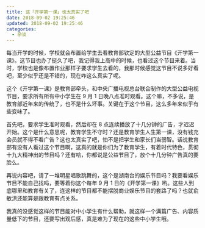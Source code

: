 ```yaml
---
title: 这「开学第一课」也太真实了吧
date: 2018-09-02 19:25:46
updated: 2018-09-02 19:25:46
categories:
  - 杂谈
---
```


每当开学的时候，学校就会布置给学生去看教育部钦定的大型公益节目《开学第一课》。这节目也办了挺久了吧，我记得我上高中的时候，也看过这个节目来着。当时，学校也是像布置作业那样子要求学生去看的，我那时候感觉这节目不说多好看吧，至少似乎还是不错的，现在咋这么真实了呢。

<!--more-->

这个《开学第一课》是教育部牵头，和中央广播电视总台联合制作的大型公益电视节目，要求所有所有中小学生在 9 月 1 日晚八点准时观看。这个嘛，不多说，是教育部近年来的传统了，也不是什么坏事。关键在于这个节目，这么多年来似乎有些变味了。

首先吧，要求学生准时观看，然后却在 8 点连续播放了十几分钟的广告，才迟迟开始。这个是什么意思呢，教育学生不守时？还是教育学生人生第一课，没有钱充会员就不得不看广告？这也太真实了吧，怕不是把学生和家长们当弱智。话说教育部有没有人看过这个节目啊，这真的就是你们为了教育学生，有着时代特色，贯彻十九大精神出的节目吗？还有哈，你都说是公益节目了，放个十几分钟广告真的要脸么。

再说内容吧，请了一堆明星唱歌跳舞的，这个是湖南台的娱乐节目吗？我要看娱乐节目不能自己找吗，要等着你这个每年 9 月 1 日的《开学第一课》哟。这些人到底哪里和教育有关了，连这样的节目都不能摆脱商业娱乐节目的套路了吗？也就俞敏洪还能算是跟教育有点关系。

我真的没感觉这样的节目能对中小学生有什么帮助，就这样一个满篇广告、内容质量低下的节目，还要写出观后感，真是难为了现在的这些中小学生哦。
